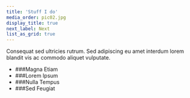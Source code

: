 ```yaml
---
title: 'Stuff I do'
media_order: pic02.jpg
display_title: true
next_label: Next
list_as_grid: true
---
```


Consequat sed ultricies rutrum. Sed adipiscing eu amet interdum lorem blandit vis ac commodo aliquet vulputate.

* <i class="fas fa-camera-retro fa-3x"></i> 
###Magna Etiam
* <i class="fas fa-pencil-alt fa-3x"></i>
###Lorem Ipsum
* <i class="fas fa-code fa-3x"></i>
###Nulla Tempus
* <i class="fas fa-coffee fa-3x"></i>
###Sed Feugiat

